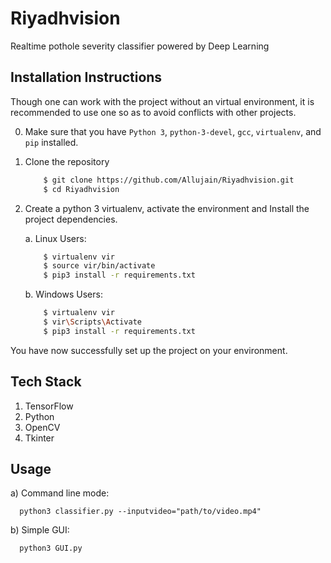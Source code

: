 # Riyadhvision 
Realtime pothole severity classifier powered by Deep Learning  

## Installation Instructions
Though one can work with the project without an virtual environment,  it is recommended to use one so 
as to avoid conflicts with other projects.

0. Make sure that you have `Python 3`, `python-3-devel`, `gcc`, `virtualenv`, and `pip` installed.     
1. Clone the repository

    ```bash
        $ git clone https://github.com/Allujain/Riyadhvision.git
        $ cd Riyadhvision
    ```  
2. Create a python 3 virtualenv, activate the environment and Install the project dependencies.   

    a. Linux Users:
  
    ```bash  
        $ virtualenv vir
        $ source vir/bin/activate
        $ pip3 install -r requirements.txt 
    ```  

    b. Windows Users:  

    ```bash
        $ virtualenv vir
        $ vir\Scripts\Activate
        $ pip3 install -r requirements.txt
    ```   

You have now successfully set up the project on your environment.  

## Tech Stack  
1) TensorFlow
2) Python
3) OpenCV
4) Tkinter  

## Usage  
a) Command line mode:  
```
  python3 classifier.py --inputvideo="path/to/video.mp4"
```
b) Simple GUI:  
```
  python3 GUI.py
```  
